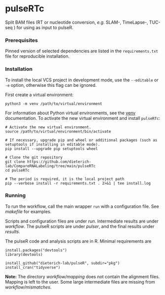 # pulseRTc
Split BAM files (RT or nucleotide conversion, *e.g.* SLAM-, TimeLapse-, TUC-seq ) for using as input to pulseR.

### Prerequisites

Pinned version of selected dependencies are listed in the `requirements.txt` file for reproducible installation.

### Installation

To install the local VCS project in development mode, use the `--editable` or `-e` option, otherwise
this flag can be ignored. 

First create a virtual environment:
 
```
python3 -m venv /path/to/virtual/environment
```

For information about Python virtual environments, see the [venv](https://docs.python.org/3/library/venv.html) documentation.
To activate the new virtual environment and install `pulseRTc`:

```
# Activate the new virtual environment.
source /path/to/virtual/environment/bin/activate

# If necessary, upgrade pip and wheel or additional packages (such as setuptools if installing in editable mode).
pip install --upgrade pip setuptools wheel

# Clone the git repository
git clone https://github.com/dieterich-lab/CompareRNALabeling/tree/main/pulseRTc
cd pulseRTc

# The period is required, it is the local project path
pip --verbose install -r requirements.txt . 2>&1 | tee install.log

```

### Running

To run the workflow, call the main wrapper `run` with a configuration file. See *makefile* for examples.

Scripts and configuration files are under *run*. Intermediate results are under *workflow*.
The pulseR scripts are under *pulser*, and the final results under *results*.

The pulseR code and analysis scripts are in R. Minimal requirements are


```{r}
install.packages("devtools")
library(devtools)

install_github("dieterich-lab/pulseR", subdir="pkg")
install_cran("tidyverse")

``` 

**Note:** The directory *workflow/mapping* does not contain the alignment files. Mapping is left to the user.
Some large intermediate files are missing from *workflow/mismatches*.






